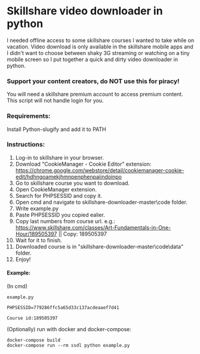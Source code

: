 # Skillshare video downloader in python

I needed offline access to some skillshare courses I wanted to take while on vacation.
Video download is only available in the skillshare mobile apps and I didn't want to
choose between shaky 3G streaming or watching on a tiny mobile screen so I put together a
quick and dirty video downloader in python.

### Support your content creators, do NOT use this for piracy!

You will need a skillshare premium account to access premium content.
This script will not handle login for you.

### Requirements:
Install Python-slugify and add it to PATH

### Instructions:

1. Log-in to skillshare in your browser.
2. Download "CookieManager - Cookie Editor" extension: https://chrome.google.com/webstore/detail/cookiemanager-cookie-edit/hdhngoamekjhmnpenphenpaiindoinpo
3. Go to skillshare course you want to download.
4. Open CookieManager extension.
5. Search for PHPSESSID and copy it.
6. Open cmd and navigate to skillshare-downloader-master\code folder.
7. Write example.py
8. Paste PHPSESSID you copied ealier.
9. Copy last numbers from course url.
e.g.: https://www.skillshare.com/classes/Art-Fundamentals-in-One-Hour/189505397 || Copy: 189505397
10. Wait for it to finish.
11. Downloaded course is in "skillshare-downloader-master\code\data" folder.
12. Enjoy!

#### Example:
(In cmd)
```
example.py

PHPSESSID=779286ffc5a65d33c137acdeaaef7d41

Course id:189505397
```

(Optionally) run with docker and docker-compose:
```
docker-compose build
docker-compose run --rm ssdl python example.py
```
